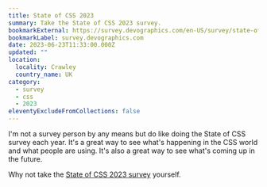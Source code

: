 ```yaml
---
title: State of CSS 2023
summary: Take the State of CSS 2023 survey.
bookmarkExternal: https://survey.devographics.com/en-US/survey/state-of-css/2023
bookmarkLabel: survey.devographics.com
date: 2023-06-23T11:33:00.000Z
updated: ""
location:
  locality: Crawley
  country_name: UK
category:
  - survey
  - css
  - 2023
eleventyExcludeFromCollections: false
---
```


I'm not a survey person by any means but do like doing the State of CSS survey each year. It's a great way to see what's happening in the CSS world and what people are using. It's also a great way to see what's coming up in the future.

Why not take the [State of CSS 2023 survey](https://survey.devographics.com/en-US/survey/state-of-css/2023) yourself.
